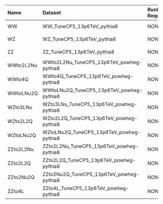 | Name      | Dataset                                  | RunIII2024Summer24 Request   | Status                            |
|:----------|:-----------------------------------------|:-----------------------------|:----------------------------------|
| WW        | WW_TuneCP5_13p6TeV_pythia8               | NONE                         | $${\color{red}\textbf{MISSING}}$$ |
| WZ        | WZ_TuneCP5_13p6TeV_pythia8               | NONE                         | $${\color{red}\textbf{MISSING}}$$ |
| ZZ        | ZZ_TuneCP5_13p6TeV_pythia8               | NONE                         | $${\color{red}\textbf{MISSING}}$$ |
| WWto2L2Nu | WWto2L2Nu_TuneCP5_13p6TeV_powheg-pythia8 | NONE                         | $${\color{red}\textbf{MISSING}}$$ |
| WWto4Q    | WWto4Q_TuneCP5_13p6TeV_powheg-pythia8    | NONE                         | $${\color{red}\textbf{MISSING}}$$ |
| WWtoLNu2Q | WWtoLNu2Q_TuneCP5_13p6TeV_powheg-pythia8 | NONE                         | $${\color{red}\textbf{MISSING}}$$ |
| WZto3LNu  | WZto3LNu_TuneCP5_13p6TeV_powheg-pythia8  | NONE                         | $${\color{red}\textbf{MISSING}}$$ |
| WZto2L2Q  | WZto2L2Q_TuneCP5_13p6TeV_powheg-pythia8  | NONE                         | $${\color{red}\textbf{MISSING}}$$ |
| WZtoLNu2Q | WZtoLNu2Q_TuneCP5_13p6TeV_powheg-pythia8 | NONE                         | $${\color{red}\textbf{MISSING}}$$ |
| ZZto2L2Nu | ZZto2L2Nu_TuneCP5_13p6TeV_powheg-pythia8 | NONE                         | $${\color{red}\textbf{MISSING}}$$ |
| ZZto2L2Q  | ZZto2L2Q_TuneCP5_13p6TeV_powheg-pythia8  | NONE                         | $${\color{red}\textbf{MISSING}}$$ |
| ZZto2Nu2Q | ZZto2Nu2Q_TuneCP5_13p6TeV_powheg-pythia8 | NONE                         | $${\color{red}\textbf{MISSING}}$$ |
| ZZto4L    | ZZto4L_TuneCP5_13p6TeV_powheg-pythia8    | NONE                         | $${\color{red}\textbf{MISSING}}$$ |